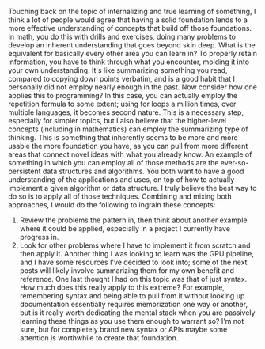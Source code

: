 Touching back on the topic of internalizing and true learning of something, I think a lot of people would agree that having a solid foundation lends to a more effective understanding of concepts that build off those foundations. In math, you do this with drills and exercises, doing many problems to develop an inherent understanding that goes beyond skin deep. What is the equivalent for basically every other area you can learn in? To properly retain information, you have to think through what you encounter, molding it into your own understanding. It's like summarizing something you read, compared to copying down points verbatim, and is a good habit that I personally did not employ nearly enough in the past. 
Now consider how one applies this to programming? In this case, you can actually employ the repetition formula to some extent; using for loops a million times, over multiple languages, it becomes second nature. This is a necessary step, especially for simpler topics, but I also believe that the higher-level concepts (including in mathematics) can employ the summarizing type of thinking. This is something that inherently seems to be more and more usable the more foundation you have, as you can pull from more different areas that connect novel ideas with what you already know.
An example of something in which you can employ all of those methods are the ever-so-persistent data structures and algorithms. You both want to have a good understanding of the applications and uses, on top of how to actually implement a given algorithm or data structure. I truly believe the best way to do so is to apply all of those techniques. Combining and mixing both approaches, I would do the following to ingrain these concepts:
1. Review the problems the pattern in, then think about another example where it could be applied, especially in a project I currently have progress in.
2. Look for other problems where I have to implement it from scratch and then apply it.
Another thing I was looking to learn was the GPU pipeline, and I have some resources I've decided to look into; some of the next posts will likely involve summarizing them for my own benefit and reference.
One last thought I had on this topic was that of just syntax. How much does this really apply to this extreme? For example, remembering syntax and being able to pull from it without looking up documentation essentially requires memorization one way or another, but is it really worth dedicating the mental stack when you are passively learning these things as you use them enough to warrant so? I'm not sure, but for completely brand new syntax or APIs maybe some attention is worthwhile to create that foundation.
